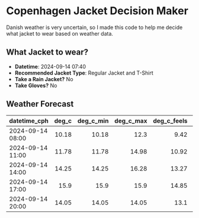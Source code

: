 
# Copenhagen Jacket Decision Maker

Danish weather is very uncertain, so I made this code to help me decide what jacket to wear based on weather data.

## What Jacket to wear?

- **Datetime**: 2024-09-14 07:40
- **Recommended Jacket Type**: Regular Jacket and T-Shirt
- **Take a Rain Jacket?** No
- **Take Gloves?** No

## Weather Forecast
| datetime_cph     |   deg_c |   deg_c_min |   deg_c_max |   deg_c_feels | weather   | wind   | rain   |
|:-----------------|--------:|------------:|------------:|--------------:|:----------|:-------|:-------|
| 2024-09-14 08:00 |   10.18 |       10.18 |       12.3  |          9.42 | Clouds    | Medium | None   |
| 2024-09-14 11:00 |   11.78 |       11.78 |       14.98 |         10.92 | Clouds    | Medium | None   |
| 2024-09-14 14:00 |   14.25 |       14.25 |       16.28 |         13.27 | Clouds    | Medium | None   |
| 2024-09-14 17:00 |   15.9  |       15.9  |       15.9  |         14.85 | Clear     | Medium | None   |
| 2024-09-14 20:00 |   14.05 |       14.05 |       14.05 |         13.1  | Clear     | Medium | None   |
        